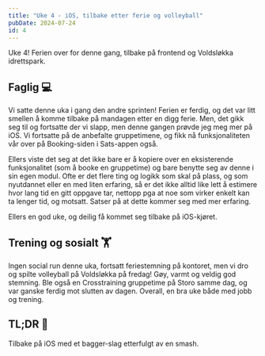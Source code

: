```yaml
---
title: "Uke 4 - iOS, tilbake etter ferie og volleyball"
pubDate: 2024-07-24
id: 4
---
```


Uke 4! Ferien over for denne gang, tilbake på frontend og Voldsløkka idrettspark.

## Faglig 💻

Vi satte denne uka i gang den andre sprinten! Ferien er ferdig, og det var litt smellen å komme tilbake på mandagen etter en digg ferie. Men, det gikk seg til og fortsatte der vi slapp, men denne gangen prøvde jeg meg mer på iOS. Vi fortsatte på de anbefalte gruppetimene, og fikk nå funksjonaliteten vår over på Booking-siden i Sats-appen også.

Ellers viste det seg at det ikke bare er å kopiere over en eksisterende funksjonalitet (som å booke en gruppetime) og bare benytte seg av denne i sin egen modul. Ofte er det flere ting og logikk som skal på plass, og som nyutdannet eller en med liten erfaring, så er det ikke alltid like lett å estimere hvor lang tid en gitt oppgave tar, nettopp pga at noe som virker enkelt kan ta lenger tid, og motsatt. Satser på at dette kommer seg med mer erfaring.

Ellers en god uke, og deilig få kommet seg tilbake på iOS-kjøret.

## Trening og sosialt 🏋️

Ingen social run denne uka, fortsatt feriestemning på kontoret, men vi dro og spilte volleyball på Voldsløkka på fredag! Gøy, varmt og veldig god stemning. Ble også en Crosstraining gruppetime på Storo samme dag, og var ganske ferdig mot slutten av dagen. Overall, en bra uke både med jobb og trening.

## TL;DR 📜

Tilbake på iOS med et bagger-slag etterfulgt av en smash.
